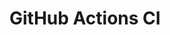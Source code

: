 # GitHub Actions CI
























































































































































































































































































































































































































































































































































































































































































































































































































































































































































































































































































































































































































































































































































































































































































































































































































































































































































































































































































































































































































































































































































